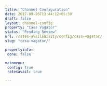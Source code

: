 ```yaml
---
title: "Channel Configuration"
date: 2017-09-26T13:44:12+05:30
draft: false
layout: channel-config
property: "Casa Vagator"
status: "Pending Review"
url: /rates-availability/config/casa-vagator/
slug: "casa-vagator/"

propertyinfo:
 done: false

mainmenu:
 config: true
 ratesavail: true

---
```


